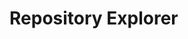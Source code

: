# Repository Explorer

<div id="app">
  <package-explorer></package-explorer>
</div>

<script>
const { createApp, ref, computed } = Vue;

const PackageExplorer = {
  setup() {
    const packages = ref(null);
    const individuals = ref(null);
    const selectedEntityType = ref('packages');
    const searchQuery = ref('');
    const displayType = ref('table');
    const selectedPackage = ref(null);
    const archiveType = ref('community-archive');
    const mapInstance = ref(null);

    const loadData = async () => {
      try {
        let apiUrl = 'https://server.poseidon-adna.org/packages';
        apiUrl += ('?archive=' + archiveType.value);
        const response_pacs = await fetch(apiUrl);
        const response_pacs_json = await response_pacs.json();
        packages.value = response_pacs_json.serverResponse.packageInfo;
      } catch (error) {
        console.error(error);
      }
    };

    const loadMapData = async () => {
      try {
        if (!mapInstance.value) { return; } // If the map instance is not available, return
        let apiUrl = 'https://server.poseidon-adna.org/individuals?additionalJannoColumns=Latitude,Longitude';
        apiUrl += ('&archive=' + archiveType.value);
        const response_inds = await fetch(apiUrl);
        const response_inds_json = await response_inds.json();
        const individuals_all = response_inds_json.serverResponse.extIndInfo;
        const individuals_one_package = individuals_all.filter((ind) => ind.packageTitle == "2019_Feldman_Anatolia")

        const markerGroup = L.markerClusterGroup();
        individuals_all.forEach(ind => {
          const addCols = ind.additionalJannoColumns
          const lat = addCols.filter((oneCol) => oneCol[0] == "Latitude")[0][1]
          const lng = addCols.filter((oneCol) => oneCol[0] == "Longitude")[0][1]
          const popupContent = `<b>Package:</b> ${ind.packageTitle}<br><b>Package Version:</b> ${ind.packageVersion}<br><b>Poseidon ID:</b> ${ind.poseidonID}`;
          var marker = L.marker([lat,lng]).bindPopup(popupContent);
          markerGroup.addLayer(marker);
        });
        mapInstance.value.addLayer(markerGroup);

      } catch (error) {
        console.error(error);
      }
    };

    const filteredPackages = computed(
      () => {
        if (!packages.value) {
          return [];
        }

        if (!searchQuery.value) {
          return packages.value;
        }

        const lowercaseQuery = searchQuery.value.toLowerCase();
        return packages.value.filter(pac =>
          pac.packageTitle.toLowerCase().includes(lowercaseQuery)
        );
      });

    const showPackageDetails = (package) => {
      selectedPackage.value = package;
    };

    const showSelection = () => {
      loadData();
      loadMapData();
    };

    loadData();

    return {
      packages,
      selectedEntityType,
      searchQuery,
      displayType,
      selectedPackage,
      filteredPackages,
      showPackageDetails,
      showSelection,
      archiveType,
      loadMapData,
      mapInstance
    };
  },
  template: `
    <div>
      <input type="radio" id="table_view" value="table" v-model="displayType" />
      <label for="table_view">Table View</label>
      <input type="radio" id="list_view" value="list" v-model="displayType" />
      <label for="list_view">List View</label>

      <div></div> <!-- Empty div for spacing -->

      <div>
        <label for="archive_type">Archive type:</label>
        <select id="archive_type" v-model="archiveType">
          <option value="community-archive">Poseidon Community Archive</option>
          <option value="aadr-archive">Poseidon AADR Archive</option>
        </select>
      </div>

      <div></div> <!-- Empty div for spacing -->

      <button @click="showSelection">Show Selection</button>

      <div v-if="packages && selectedEntityType === 'packages'">

        <map-view></map-view>

        <div v-if="displayType === 'table'">
          <p>loaded {{ filteredPackages.length }} packages</p>
          <input type="text" v-model="searchQuery" placeholder="Search Title" />
          <table class="table-view">
            <thead>
              <tr>
                <th style="background-color: black; color: white;">Title</th>
                <th style="background-color: black; color: white;">Description</th>
                <th style="background-color: black; color: white;">Version</th>
                <th style="background-color: black; color: white;">Last Modified</th>
                <th style="background-color: black; color: white;">Poseidon Version</th>
                <th style="background-color: black; color: white;">Nr of Individuals</th>
              </tr>
            </thead>
            <tbody>
              <tr v-for="pac in filteredPackages" :key="pac.packageTitle" @click="showPackageDetails(pac)">
                <td>{{ pac.packageTitle }}</td>
                <td>{{ pac.description }}</td>
                <td>{{ pac.packageVersion }}</td>
                <td>{{ pac.lastModified }}</td>
                <td>{{ pac.poseidonVersion }}</td>
                <td>{{ pac.nrIndividuals }}</td>
              </tr>
            </tbody>
          </table>
        </div>

        <div v-else-if="displayType === 'list'">
          <ul class="list-view">
            <li v-for="pac in filteredPackages" :key="pac.packageTitle" @click="showPackageDetails(pac)">
              {{ pac.packageTitle }}
            </li>
          </ul>
        </div>

        <div v-if="selectedPackage && displayType === 'list'">
          <h3>Selected Package Details:</h3>
          <table class="table-view">
            <thead>
              <tr>
                <th style="background-color: black; color: white;">Title</th>
                <th style="background-color: black; color: white;">Description</th>
                <th style="background-color: black; color: white;">Version</th>
                <th style="background-color: black; color: white;">Last Modified</th>
                <th style="background-color: black; color: white;">Poseidon Version</th>
                <th style="background-color: black; color: white;">Nr of Individuals</th>
              </tr>
            </thead>
            <tbody>
              <tr>
                <td>{{ selectedPackage.packageTitle }}</td>
                <td>{{ selectedPackage.description }}</td>
                <td>{{ selectedPackage.packageVersion }}</td>
                <td>{{ selectedPackage.lastModified }}</td>
                <td>{{ selectedPackage.poseidonVersion }}</td>
                <td>{{ selectedPackage.nrIndividuals }}</td>
              </tr>
            </tbody>
          </table>
        </div>
        
        <div v-else><i>...fetching data from poseidon package server</i></div>
      </div>
    </div>
  `,
};

const MapView = {
  template: `
    <div>
      <div id="map" style="height: 400px;"></div>
    </div>
  `,
  mounted() {
    const map = L.map('map').setView([30, 10], 2);
    L.tileLayer('https://{s}.tile.openstreetmap.org/{z}/{x}/{y}.png', {noWrap: true}).addTo(map);
    this.$parent.mapInstance = map; // Update the mapInstance ref
    this.$parent.loadMapData();
  },
};

const app = createApp(PackageExplorer);
app.component('map-view', MapView);
app.mount('#app');

</script>

<style>
  /* Styles for list view */
  .list-view ul {
    list-style-type: none;
    padding: 0;
  }

  .list-view li {
    margin-bottom: 10px;
    padding: 5px;
    border: 1px solid #ddd;
    cursor: pointer;
  }

  /* Styles for table view */
  .table-view {
    width: 100%;
    border-collapse: collapse;
  }

  .table-view th,
  .table-view td {
    padding: 8px;
    border: 1px solid #ddd;
    text-align: left;
  }

  /* Common styles */
  label {
    margin-right: 10px;
  }
</style>

